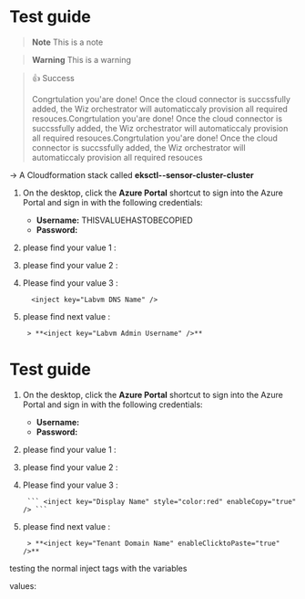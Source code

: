 # Test guide
> **Note**
> This is a note

> **Warning**
> This is a warning

> 👍 Success
>
> Congrtulation you'are done! Once the cloud connector is succssfully added, the Wiz orchestrator will automaticcaly provision all required resouces.Congrtulation you'are done! Once the cloud connector is succssfully added, the Wiz orchestrator will automaticcaly provision all required resouces.Congrtulation you'are done! Once the cloud connector is succssfully added, the Wiz orchestrator will automaticcaly provision all required resouces

-> A Cloudformation stack called **eksctl-<inject key="AzureAdUserEmail" enablecopy="false"></inject>-sensor-cluster-cluster**

1. On the desktop, click the **Azure Portal** shortcut to sign into the Azure Portal and sign in with the following credentials:

	* **Username:** <inject key="AzureAdUserEmailTESTTTTT" enableClicktoPaste="true"/>
 	THISVALUEHASTOBECOPIED
	* **Password:** <inject key="AzureAdUserPassword" enableCopy="false" />

1. please find your value 1 : **<inject key="Cosmos DB Account URI" />**

1. please find your value 2 : **<inject key="Cosmos DB Primary Key" />**

1. Please find your value 3 : 

     ```
       <inject key="Labvm DNS Name" />
     ```

1. please find next value :

        > **<inject key="Labvm Admin Username" />**


# Test guide

1. On the desktop, click the **Azure Portal** shortcut to sign into the Azure Portal and sign in with the following credentials:

	* **Username:** <inject key="AzureAdUserEmail" />
	* **Password:** <inject key="AzureAdUserPassword" />

1. please find your value 1 : **<inject key="LabVMDNSName" style="color:#00ff00;font-weight:bold" enableCopy="true" />**

1. please find your value 2 : **<inject key="Cosmos DB Primary Key" />**

1. Please find your value 3 : 

        ``` <inject key="Display Name" style="color:red" enableCopy="true" /> ```

1. please find next value :

        > **<inject key="Tenant Domain Name" enableClicktoPaste="true" />**


testing the normal inject tags <inject key="LabVMDNSName"> with the variables <inject key="AzureAdUserEmail" />
	
values: 
<inject key="AzureAdUserEmail" enableCopy="false" />

<inject key="Tenant Domain Name" enableCopy="true" />


